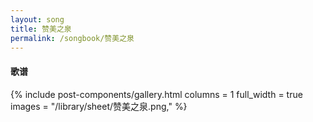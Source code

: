 ```yaml
---
layout: song
title: 赞美之泉
permalink: /songbook/赞美之泉
---
```


#### 歌谱

{% include post-components/gallery.html
    columns = 1
    full_width = true
    images = "/library/sheet/赞美之泉.png,"
%}
